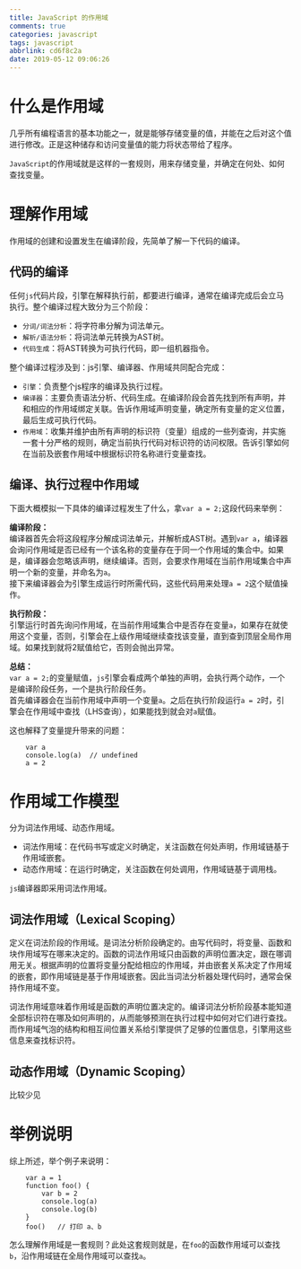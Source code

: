 ```yaml
---
title: JavaScript 的作用域
comments: true
categories: javascript
tags: javascript
abbrlink: cd6f8c2a
date: 2019-05-12 09:06:26
---
```


# 什么是作用域

几乎所有编程语言的基本功能之一，就是能够存储变量的值，并能在之后对这个值进行修改。正是这种储存和访问变量值的能力将状态带给了程序。  

`JavaScript`的作用域就是这样的一套规则，用来存储变量，并确定在何处、如何查找变量。  

# 理解作用域

作用域的创建和设置发生在编译阶段，先简单了解一下代码的编译。  

## 代码的编译

任何`js`代码片段，引擎在解释执行前，都要进行编译，通常在编译完成后会立马执行。整个编译过程大致分为三个阶段：
- `分词/词法分析`：将字符串分解为词法单元。
- `解析/语法分析`：将词法单元转换为AST树。
- `代码生成`：将AST转换为可执行代码，即一组机器指令。


整个编译过程涉及到：js引擎、编译器、作用域共同配合完成：
- `引擎`：负责整个js程序的编译及执行过程。
- `编译器`：主要负责语法分析、代码生成。在编译阶段会首先找到所有声明，并和相应的作用域绑定关联。告诉作用域声明变量，确定所有变量的定义位置，最后生成可执行代码。
- `作用域`：收集并维护由所有声明的标识符（变量）组成的一些列查询，并实施一套十分严格的规则，确定当前执行代码对标识符的访问权限。告诉引擎如何在当前及嵌套作用域中根据标识符名称进行变量查找。

## 编译、执行过程中作用域

下面大概模拟一下具体的编译过程发生了什么，拿`var a = 2;`这段代码来举例：  

**编译阶段：**  
编译器首先会将这段程序分解成词法单元，并解析成AST树。遇到`var a`，编译器会询问作用域是否已经有一个该名称的变量存在于同一个作用域的集合中。如果是，编译器会忽略该声明，继续编译。否则，会要求作用域在当前作用域集合中声明一个新的变量，并命名为`a`。  
接下来编译器会为引擎生成运行时所需代码，这些代码用来处理`a = 2`这个赋值操作。  

**执行阶段：**  
引擎运行时首先询问作用域，在当前作用域集合中是否存在变量`a`，如果存在就使用这个变量，否则，引擎会在上级作用域继续查找该变量，直到查到顶层全局作用域。如果找到就将2赋值给它，否则会抛出异常。  

**总结：**  
`var a = 2;`的变量赋值，`js`引擎会看成两个单独的声明，会执行两个动作，一个是编译阶段任务，一个是执行阶段任务。  
首先编译器会在当前作用域中声明一个变量`a`。之后在执行阶段运行`a = 2`时，引擎会在作用域中查找（LHS查询），如果能找到就会对`a`赋值。  

这也解释了变量提升带来的问题：
```
    var a
    console.log(a)	// undefined
    a = 2
```


# 作用域工作模型

分为词法作用域、动态作用域。
- 词法作用域：在代码书写或定义时确定，关注函数在何处声明，作用域链基于作用域嵌套。
- 动态作用域：在运行时确定，关注函数在何处调用，作用域链基于调用栈。

`js`编译器即采用词法作用域。  

## 词法作用域（Lexical Scoping）
定义在词法阶段的作用域。是词法分析阶段确定的。由写代码时，将变量、函数和块作用域写在哪来决定的。函数的词法作用域只由函数的声明位置决定，跟在哪调用无关。根据声明的位置将变量分配给相应的作用域，并由嵌套关系决定了作用域的嵌套，即作用域链是基于作用域嵌套。因此当词法分析器处理代码时，通常会保持作用域不变。  

词法作用域意味着作用域是函数的声明位置决定的。编译词法分析阶段基本能知道全部标识符在哪及如何声明的，从而能够预测在执行过程中如何对它们进行查找。而作用域气泡的结构和相互间位置关系给引擎提供了足够的位置信息，引擎用这些信息来查找标识符。

## 动态作用域（Dynamic Scoping）
比较少见

# 举例说明
综上所述，举个例子来说明：
```
    var a = 1
    function foo() {
        var b = 2
        console.log(a)
        console.log(b)
    }
    foo()   // 打印 a、b
```
怎么理解作用域是一套规则？此处这套规则就是，在`foo`的函数作用域可以查找`b`，沿作用域链在全局作用域可以查找`a`。  